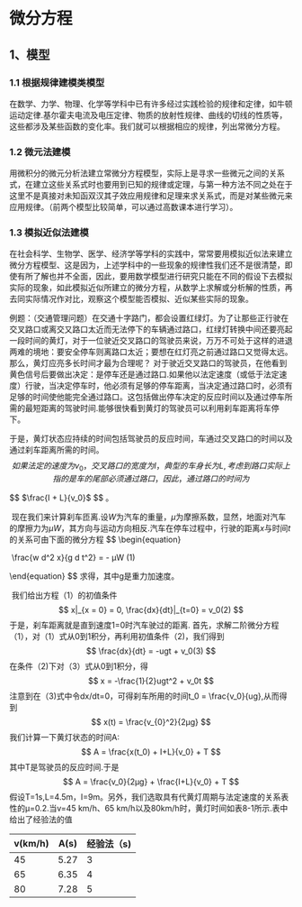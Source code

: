 # 微分方程

## 1、模型

### 1.1 根据规律建模类模型

​		在数学、力学、物理、化学等学科中已有许多经过实践检验的规律和定律，如牛顿运动定律.基尔霍夫电流及电压定律、物质的放射性规律、曲线的切线的性质等，这些都涉及某些函数的变化率。我们就可以根据相应的规律，列出常微分方程。

### 1.2 微元法建模

​		用微积分的微元分析法建立常微分方程模型，实际上是寻求一些微元之间的关系式，在建立这些关系式时也要用到已知的规律或定理，与第一种方法不同之处在于这里不是真接对未知函双汉其子效应用规律和足理来求关系式，而是对某些微元来应用规律。（前两个模型比较简单，可以通过高数课本进行学习）。

### 1.3 模拟近似法建模

​		在社会科学、生物学、医学、经济学等学科的实践中，常常要用模拟近似法来建立微分方程模型、这是因为，上述学科中的一些现象的规律性我们还不是很清楚，即使有所了解也并不全面，因此，要用数学模型进行研究只能在不同的假设下去模拟实际的现象，如此模拟近似所建立的微分方程，从数学上求解或分析解的性质，再去同实际情况作对比，观察这个模型能否模拟、近似某些实际的现象。

例题：（交通管理问题）在交通十字路门，都会设置红绿灯。为了让那些正行驶在交叉路口或离交又路口太近而无法停下的车辆通过路口，红绿灯转换中间还要亮起一段时间的黄灯，对于一位驶近交叉路口的驾驶员来说，万万不可处于这样的进退两难的境地：要安全停车则离路口太近；要想在红灯亮之前通过路口又觉得太远。
	那么，黄灯应亮多长时间才最为合理呢？
	对于驶近交叉路口的驾驶员，在他看到黄色信号后要做出决定：是停车还是通过路口.如果他以法定速度（或低于法定速度）行驶，当决定停车时，他必须有足够的停车距离，当决定通过路口时，必须有足够的时间使他能完全通过路口。这包括做出停车决定的反应时间以及通过停车所需的最短距离的驾驶时间.能够很快看到黄灯的驾驶员可以利用刹车距离将车停下。

于是，黄灯状态应持续的时间包括驾驶员的反应时间，车通过交叉路口的时间以及通过刹车距离所需的时间。
$$
如果法定的速度为v_0，交叉路口的宽度为I，典型的车身长为L,考虑到路口实际上指的是车的尾部必须通过路口，因此，通过路口的时间为
$$



$$
$\frac{I + L}{v_0}$
$$
。

​		现在我们来计算刹车匝离.设$W$为汽车的重量，$μ$为摩擦系数，显然，地面对汽车的摩擦力为$μW$，其方向与运动方向相反.汽车在停车过程中，行驶的距离$x$与时间$t$的关系可由下面的微分方程
$$
\begin{equation}

​		\frac{w d^2 x}{g d t^2} = - μW			(1)                                      

\end{equation}
$$
求得，其中g是重力加速度。

​		我们给出方程（1）的初值条件
$$
x|_{x = 0} = 0, \frac{dx}{dt}|_{t=0} = v_0(2)
$$
于是，刹车距离就是直到速度1=0时汽车驶过的距离.
首先，求解二阶微分方程（1），对（1）式从0到1积分，再利用初值条件（2)，我们得到
$$
\frac{dx}{dt} = -ugt + v_0(3)
$$
在条件（2)下对（3）式从0到1积分，得
$$
x = -\frac{1}{2}ugt^2 + v_0t
$$
注意到在（3)式中令dx/dt=0，可得刹车所用的时间t_0 = \frac{v_0}{ug},从而得到
$$
x(t) = \frac{v_{0}^2}{2μg}
$$
我们计算一下黄灯状态的时间A:
$$
A = \frac{x(t_0) + I+L}{v_0} + T
$$
其中T是驾驶员的反应时间.于是
$$
A = \frac{v_0}{2μg} + \frac{I+L}{v_0} + T
$$
假设T=1s,L=4.5m，I=9m。另外，我们选取具有代黄灯周期与法定速度的关系表性的μ=0.2.当v=45 km/h、65 km/h以及80km/h时，黄灯时间如表8-1所示.表中给出了经验法的值

| v(km/h) | A(s) | 经验法（s) |
| ------- | ---- | ---------- |
| 45      | 5.27 | 3          |
| 65      | 6.35 | 4          |
| 80      | 7.28 | 5          |













